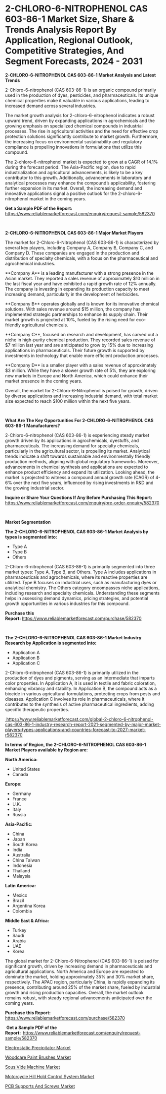 <p><h1>2-CHLORO-6-NITROPHENOL CAS 603-86-1 Market Size, Share & Trends Analysis Report By Application, Regional Outlook, Competitive Strategies, And Segment Forecasts, 2024 - 2031</h1></p><p><strong>2-CHLORO-6-NITROPHENOL CAS 603-86-1 Market Analysis and Latest Trends</strong></p>
<p><p>2-Chloro-6-nitrophenol (CAS 603-86-1) is an organic compound primarily used in the production of dyes, pesticides, and pharmaceuticals. Its unique chemical properties make it valuable in various applications, leading to increased demand across several industries.</p><p>The market growth analysis for 2-chloro-6-nitrophenol indicates a robust upward trend, driven by expanding applications in agrochemicals and the growing emphasis on specialized chemical compounds in industrial processes. The rise in agricultural activities and the need for effective crop protection solutions significantly contribute to market growth. Furthermore, the increasing focus on environmental sustainability and regulatory compliance is propelling innovations in formulations that utilize this compound.</p><p>The 2-chloro-6-nitrophenol market is expected to grow at a CAGR of 14.1% during the forecast period. The Asia-Pacific region, due to rapid industrialization and agricultural advancements, is likely to be a key contributor to this growth. Additionally, advancements in laboratory and analytical processes may enhance the compound’s applicability, fostering further expansion in its market. Overall, the increasing demand and innovative applications signal a positive outlook for the 2-chloro-6-nitrophenol market in the coming years.</p></p>
<p><strong>Get a Sample PDF of the Report:&nbsp;</strong> <a href="https://www.reliablemarketforecast.com/enquiry/request-sample/582370?utm_campaign=1134&utm_medium=2&utm_source=Github&utm_content=ia&utm_term=13102024&utm_id=2-chloro-6-nitrophenol-cas-603-86-1">https://www.reliablemarketforecast.com/enquiry/request-sample/582370</a></p>
<p>&nbsp;</p>
<p><strong>2-CHLORO-6-NITROPHENOL CAS 603-86-1 Major Market Players</strong></p>
<p><p>The market for 2-Chloro-6-Nitrophenol (CAS 603-86-1) is characterized by several key players, including Company A, Company B, Company C, and Company D. These companies are engaged in the production and distribution of specialty chemicals, with a focus on the pharmaceutical and agrochemical industries.</p><p>**Company A** is a leading manufacturer with a strong presence in the Asian market. They reported a sales revenue of approximately $10 million in the last fiscal year and have exhibited a rapid growth rate of 12% annually. The company is investing in expanding its production capacity to meet increasing demand, particularly in the development of herbicides.</p><p>**Company B** operates globally and is known for its innovative chemical solutions. With sales revenue around $15 million, the company has implemented strategic partnerships to enhance its supply chain. Their market growth is projected at 10%, fueled by the rising need for eco-friendly agricultural chemicals.</p><p>**Company C**, focused on research and development, has carved out a niche in high-purity chemical production. They recorded sales revenue of $7 million last year and are anticipated to grow by 15% due to increasing applications in pharmaceuticals. Their future growth is supported by investments in technology that enable more efficient production processes.</p><p>**Company D** is a smaller player with a sales revenue of approximately $3 million. While they have a slower growth rate of 5%, they are exploring new markets in Europe and North America, which could enhance their market presence in the coming years.</p><p>Overall, the market for 2-Chloro-6-Nitrophenol is poised for growth, driven by diverse applications and increasing industrial demand, with total market size expected to reach $100 million within the next five years.</p></p>
<p>&nbsp;</p>
<p><strong>What Are The Key Opportunities For 2-CHLORO-6-NITROPHENOL CAS 603-86-1 Manufacturers?</strong></p>
<p><p>2-Chloro-6-nitrophenol (CAS 603-86-1) is experiencing steady market growth driven by its applications in agrochemicals, dyestuffs, and pharmaceuticals. The increasing demand for specialty chemicals, particularly in the agricultural sector, is propelling its market. Analytical trends indicate a shift towards sustainable and environmentally friendly production methods, aligning with global regulatory frameworks. Moreover, advancements in chemical synthesis and applications are expected to enhance product efficiency and expand its utilization. Looking ahead, the market is projected to witness a compound annual growth rate (CAGR) of 4-6% over the next five years, influenced by rising investments in R&D and the growing industrial sector.</p></p>
<p><strong>Inquire or Share Your Questions If Any Before Purchasing This Report:</strong> <a href="https://www.reliablemarketforecast.com/enquiry/pre-order-enquiry/582370?utm_campaign=1134&utm_medium=2&utm_source=Github&utm_content=ia&utm_term=13102024&utm_id=2-chloro-6-nitrophenol-cas-603-86-1">https://www.reliablemarketforecast.com/enquiry/pre-order-enquiry/582370</a></p>
<p>&nbsp;</p>
<p><strong>Market Segmentation</strong></p>
<p><strong>The 2-CHLORO-6-NITROPHENOL CAS 603-86-1 Market Analysis by types is segmented into:</strong></p>
<p><ul><li>Type A</li><li>Type B</li><li>Others</li></ul></p>
<p><p>2-Chloro-6-nitrophenol (CAS 603-86-1) is primarily segmented into three market types: Type A, Type B, and Others. Type A includes applications in pharmaceuticals and agrochemicals, where its reactive properties are utilized. Type B focuses on industrial uses, such as manufacturing dyes or analytical chemistry. The Others category encompasses niche applications, including research and specialty chemicals. Understanding these segments helps in assessing demand dynamics, pricing strategies, and potential growth opportunities in various industries for this compound.</p></p>
<p><strong>Purchase this Report:&nbsp;</strong><a href="https://www.reliablemarketforecast.com/purchase/582370?utm_campaign=1134&utm_medium=2&utm_source=Github&utm_content=ia&utm_term=13102024&utm_id=2-chloro-6-nitrophenol-cas-603-86-1">https://www.reliablemarketforecast.com/purchase/582370</a></p>
<p>&nbsp;</p>
<p><strong>The 2-CHLORO-6-NITROPHENOL CAS 603-86-1 Market Industry Research by Application is segmented into:</strong></p>
<p><ul><li>Application A</li><li>Application B</li><li>Application C</li></ul></p>
<p><p>2-Chloro-6-nitrophenol (CAS 603-86-1) is primarily utilized in the production of dyes and pigments, serving as an intermediate that imparts color properties. In Application A, it is used in textile and fabric coloration, enhancing vibrancy and stability. In Application B, the compound acts as a biocide in various agricultural formulations, protecting crops from pests and diseases. Application C involves its role in pharmaceuticals, where it contributes to the synthesis of active pharmaceutical ingredients, adding specific therapeutic properties.</p></p>
<p><a href="https://www.reliablemarketforecast.com/global-2-chloro-6-nitrophenol-cas-603-86-1-industry-research-report-2021-segmented-by-major-market-players-types-applications-and-countries-forecast-to-2027-market-r582370?utm_campaign=1134&utm_medium=2&utm_source=Github&utm_content=ia&utm_term=13102024&utm_id=2-chloro-6-nitrophenol-cas-603-86-1">&nbsp;https://www.reliablemarketforecast.com/global-2-chloro-6-nitrophenol-cas-603-86-1-industry-research-report-2021-segmented-by-major-market-players-types-applications-and-countries-forecast-to-2027-market-r582370</a></p>
<p><strong>In terms of Region, the 2-CHLORO-6-NITROPHENOL CAS 603-86-1 Market Players available by Region are:</strong></p>
<p>
    <p> <strong> North America: </strong>
        <ul>
            <li>United States</li>
            <li>Canada</li>
        </ul>
        </p> 
    <p> <strong> Europe: </strong>
        <ul>
            <li>Germany</li>
            <li>France</li>
            <li>U.K.</li>
            <li>Italy</li>
            <li>Russia</li>
        </ul>
        </p> 
    <p> <strong> Asia-Pacific: </strong>
        <ul>
            <li>China</li>
            <li>Japan</li>
            <li>South Korea</li>
            <li>India</li>
            <li>Australia</li>
            <li>China Taiwan</li>
            <li>Indonesia</li>
            <li>Thailand</li>
            <li>Malaysia</li>
        </ul>
        </p> 
    <p> <strong> Latin America: </strong>
        <ul>
            <li>Mexico</li>
            <li>Brazil</li>
            <li>Argentina Korea</li>
            <li>Colombia</li>
        </ul>
        </p> 
    <p> <strong> Middle East & Africa: </strong>
        <ul>
            <li>Turkey</li>
            <li>Saudi</li>
            <li>Arabia</li>
            <li>UAE</li>
            <li>Korea</li>
        </ul>
    </p>
    </p>
<p><p>The global market for 2-Chloro-6-Nitrophenol (CAS 603-86-1) is poised for significant growth, driven by increasing demand in pharmaceuticals and agricultural applications. North America and Europe are expected to dominate the market, holding approximately 35% and 30% market share, respectively. The APAC region, particularly China, is rapidly expanding its presence, contributing around 25% of the market share, fueled by industrial growth and rising production capacities. Overall, the market outlook remains robust, with steady regional advancements anticipated over the coming years.</p></p>
<p><strong>Purchase this Report: </strong><a href="https://www.reliablemarketforecast.com/purchase/582370?utm_campaign=1134&utm_medium=2&utm_source=Github&utm_content=ia&utm_term=13102024&utm_id=2-chloro-6-nitrophenol-cas-603-86-1">https://www.reliablemarketforecast.com/purchase/582370</a></p>
<p>&nbsp;<strong>Get a Sample PDF of the Report:&nbsp;&nbsp;</strong><a href="https://www.reliablemarketforecast.com/enquiry/request-sample/582370?utm_campaign=1134&utm_medium=2&utm_source=Github&utm_content=ia&utm_term=13102024&utm_id=2-chloro-6-nitrophenol-cas-603-86-1">https://www.reliablemarketforecast.com/enquiry/request-sample/582370</a></p>
<p><strong></strong></p>
<p><p><a href="https://issuu.com/reportprime-2/docs/electrostatic-precipitator-market-s_9fea724aeed01a?utm_campaign=1134&utm_medium=2&utm_source=Github&utm_content=ia&utm_term=13102024&utm_id=2-chloro-6-nitrophenol-cas-603-86-1">Electrostatic Precipitator Market</a></p><p><a href="https://www.linkedin.com/pulse/global-woodcare-paint-brushes-nexus-sector-confluences-regional-iohfe?utm_campaign=1134&utm_medium=2&utm_source=Github&utm_content=ia&utm_term=13102024&utm_id=2-chloro-6-nitrophenol-cas-603-86-1">Woodcare Paint Brushes Market</a></p><p><a href="https://issuu.com/reportprime-2/docs/sous-vide-machine-market-size-2030._26ce2676756589?utm_campaign=1134&utm_medium=2&utm_source=Github&utm_content=ia&utm_term=13102024&utm_id=2-chloro-6-nitrophenol-cas-603-86-1">Sous Vide Machine Market</a></p><p><a href="https://www.linkedin.com/pulse/analyzing-motorcycle-hill-hold-control-system-market-yi3he?utm_campaign=1134&utm_medium=2&utm_source=Github&utm_content=ia&utm_term=13102024&utm_id=2-chloro-6-nitrophenol-cas-603-86-1">Motorcycle Hill Hold Control System Market</a></p><p><a href="https://github.com/vitacbq/Market-Research-Report-List-1/blob/main/pcb-supports-and-screws-market.md?utm_campaign=1134&utm_medium=2&utm_source=Github&utm_content=ia&utm_term=13102024&utm_id=2-chloro-6-nitrophenol-cas-603-86-1">PCB Supports And Screws Market</a></p></p>